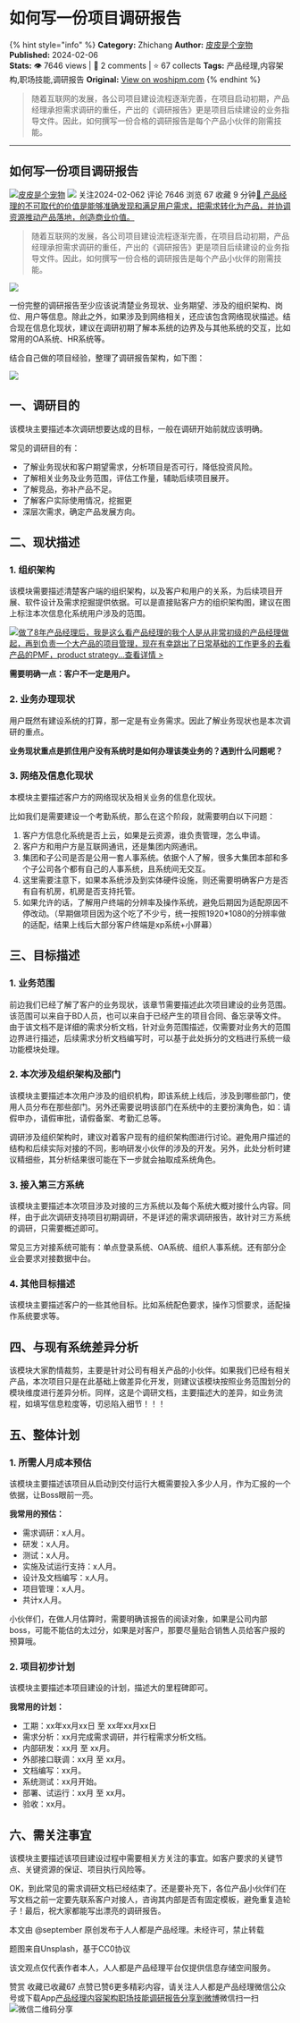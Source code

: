 # 如何写一份项目调研报告
{% hint style="info" %}
**Category:** Zhichang
**Author:** [皮皮是个宠物](https://www.woshipm.com/u/1053497)
**Published:** 2024-02-06  
**Stats:** 👁️ 7646 views | 💬 2 comments | ⭐ 67 collects
**Tags:** 产品经理,内容架构,职场技能,调研报告
**Original:** [View on woshipm.com](https://www.woshipm.com/zhichang/5991023.html)
{% endhint %}
> 随着互联网的发展，各公司项目建设流程逐渐完善，在项目启动初期，产品经理承担需求调研的重任，产出的《调研报告》更是项目后续建设的业务指导文件。因此，如何撰写一份合格的调研报告是每个产品小伙伴的刚需技能。

---

## 如何写一份项目调研报告

[![](https://static.woshipm.com/view/woshipm_api_def_20240311201216_8026.jpg?imageView2/1/w/72/h/72/q/100)](https://www.woshipm.com/u/1053497)[皮皮是个宠物](https://www.woshipm.com/u/1053497) ![](https://static.woshipm.com/tag/1101_1@2x.png) 关注2024-02-062 评论 7646 浏览 67 收藏 9 分钟[🔗 产品经理的不可取代的价值是能够准确发现和满足用户需求，把需求转化为产品，并协调资源推动产品落地，创造商业价值。](https://ke.qidianla.com/courses/90pm)

> 随着互联网的发展，各公司项目建设流程逐渐完善，在项目启动初期，产品经理承担需求调研的重任，产出的《调研报告》更是项目后续建设的业务指导文件。因此，如何撰写一份合格的调研报告是每个产品小伙伴的刚需技能。

![](https://image.woshipm.com/2023/04/14/a1997136-da9e-11ed-aee8-00163e0b5ff3.png)

一份完整的调研报告至少应该说清楚业务现状、业务期望、涉及的组织架构、岗位、用户等信息。除此之外，如果涉及到网络相关，还应该包含网络现状描述。结合现在信息化现状，建议在调研初期了解本系统的边界及与其他系统的交互，比如常用的OA系统、HR系统等。

结合自己做的项目经验，整理了调研报告架构，如下图：

![](https://image.woshipm.com/2024/02/05/bbf424e8-c406-11ee-a3e7-00163e0b5ff3.png)

## 一、调研目的

该模块主要描述本次调研想要达成的目标，一般在调研开始前就应该明确。

常见的调研目的有：

*   了解业务现状和客户期望需求，分析项目是否可行，降低投资风险。
*   了解相关业务及业务范围，评估工作量，辅助后续项目展开。
*   了解竞品，弥补产品不足。
*   了解客户实际使用情况，挖掘更
*   深层次需求，确定产品发展方向。

## 二、现状描述

### 1\. 组织架构

该模块需要描述清楚客户端的组织架构，以及客户和用户的关系，为后续项目开展、软件设计及需求挖掘提供依据。可以是直接贴客户方的组织架构图，建议在图上标注本次信息化系统用户涉及的范围。

[![](https://image.woshipm.com/2023/08/02/bf59b8ba-30e4-11ee-88e7-00163e0b5ff3.png)做了8年产品经理后，我是这么看产品经理的我个人是从非常初级的产品经理做起，再到负责一个大产品的项目管理，现在有幸跳出了日常基础的工作更多的去看产品的PMF，product strategy...查看详情 >](https://ke.qidianla.com/courses/bcpm)

**需要明确一点：客户不一定是用户。**

### 2\. 业务办理现状

用户既然有建设系统的打算，那一定是有业务需求。因此了解业务现状也是本次调研的重点。

**业务现状重点是抓住用户没有系统时是如何办理该类业务的？遇到什么问题呢？**

### 3\. 网络及信息化现状

本模块主要描述客户方的网络现状及相关业务的信息化现状。

比如我们是需要建设一个考勤系统，那么在这个阶段，就需要明白以下问题：

1.  客户方信息化系统是否上云，如果是云资源，谁负责管理，怎么申请。
2.  客户方和用户方是互联网通讯，还是集团内网通讯。
3.  集团和子公司是否是公用一套人事系统。依据个人了解，很多大集团本部和多个子公司各个都有自己的人事系统，且系统间无交互。
4.  这里需要注意下，如果本系统涉及到实体硬件设施，则还需要明确客户方是否有自有机房，机房是否支持托管。
5.  如果允许的话，了解用户终端的分辨率及操作系统，避免后期因为适配原因不停改动。（早期做项目因为这个吃了不少亏，统一按照1920\*1080的分辨率做的适配，结果上线后大部分客户终端是xp系统+小屏幕）

## 三、目标描述

### 1\. 业务范围

前边我们已经了解了客户的业务现状，该章节需要描述此次项目建设的业务范围。该范围可以来自于BD人员，也可以来自于已经产生的项目合同、备忘录等文件。由于该文档不是详细的需求分析文档，针对业务范围描述，仅需要对业务大的范围边界进行描述，后续需求分析文档编写时，可以基于此处拆分的文档进行系统一级功能模块处理。

### 2\. 本次涉及组织架构及部门

该模块主要描述本次用户涉及的组织机构，即该系统上线后，涉及到哪些部门，使用人员分布在那些部门。另外还需要说明该部门在系统中的主要扮演角色，如：请假申办，请假审批，请假备案、考勤汇总等。

调研涉及组织架构时，建议对着客户现有的组织架构图进行讨论。避免用户描述的结构和后续实际对接的不同，影响研发小伙伴的涉及的开发。另外，此处分析时建议精细些，其分析结果很可能在下一步就会抽取成系统角色。

### 3\. 接入第三方系统

该模块主要描述本次项目涉及对接的三方系统以及每个系统大概对接什么内容。同样，由于此次调研支持项目初期调研，不是详述的需求调研报告，故针对三方系统的调研，只需要概述即可。

常见三方对接系统可能有：单点登录系统、OA系统、组织人事系统。还有部分企业会要求对接数据中台。

### 4\. 其他目标描述

该模块主要描述客户的一些其他目标。比如系统配色要求，操作习惯要求，适配操作系统要求等。

## 四、与现有系统差异分析

该模块大家酌情裁剪，主要是针对公司有相关产品的小伙伴。如果我们已经有相关产品，本次项目只是在此基础上做差异化开发，则建议该模块按照业务范围划分的模块维度进行差异分析。同样，这是个调研文档，主要描述大的差异，如业务流程，如填写信息粒度等，切忌陷入细节！！！

## 五、整体计划

### 1\. 所需人月成本预估

该模块主要描述该项目从启动到交付运行大概需要投入多少人月，作为汇报的一个依据，让Boss眼前一亮。

**我常用的预估：**

*   需求调研：x人月。
*   研发：x人月。
*   测试：x人月。
*   实施及试运行支持：x人月。
*   设计及文档编写：x人月。
*   项目管理：x人月。
*   共计x人月。

小伙伴们，在做人月估算时，需要明确该报告的阅读对象，如果是公司内部boss，可能不能估的太过分，如果是对客户，那要尽量贴合销售人员给客户报的预算哦。

### 2\. 项目初步计划

该模块主要描述本项目建设的计划，描述大的里程碑即可。

**我常用的计划：**

*   工期：xx年xx月xx日 至 xx年xx月xx日
*   需求分析：xx月完成需求调研，并行程需求分析文档。
*   内部研发：xx月 至 xx月。
*   外部接口联调：xx月 至 xx月。
*   文档编写：xx月。
*   系统测试：xx月开始。
*   部署、试运行：xx月 至 xx月。
*   验收：xx月。

## 六、需关注事宜

该模块主要描述该项目建设过程中需要相关方关注的事宜。如客户要求的关键节点、关键资源的保证、项目执行风险等。

OK，到此常见的需求调研文档已经结束了。还是要补充下，各位产品小伙伴们在写文档之前一定要先联系客户对接人，咨询其内部是否有固定模板，避免重复造轮子！最后，祝大家都能写出漂亮的调研报告。

本文由 @september 原创发布于人人都是产品经理。未经许可，禁止转载

题图来自Unsplash，基于CC0协议

该文观点仅代表作者本人，人人都是产品经理平台仅提供信息存储空间服务。

赞赏 收藏已收藏67 点赞已赞6更多精彩内容，请关注人人都是产品经理微信公众号或下载App[产品经理](https://www.woshipm.com/tag/pmd)[内容架构](https://www.woshipm.com/tag/%e5%86%85%e5%ae%b9%e6%9e%b6%e6%9e%84)[职场技能](https://www.woshipm.com/tag/%e8%81%8c%e5%9c%ba%e6%8a%80%e8%83%bd)[调研报告](https://www.woshipm.com/tag/%e8%b0%83%e7%a0%94%e6%8a%a5%e5%91%8a)[分享到微博](https://service.weibo.com/share/share.php?appkey=2775287854&title=如何写一份项目调研报告&url=https://www.woshipm.com/zhichang/5991023.html&pic=https://image.woshipm.com/2023/04/14/a1997136-da9e-11ed-aee8-00163e0b5ff3.png)微信扫一扫![微信二维码](https://api.pwmqr.com/qrcode/create/?url=https://www.woshipm.com/zhichang/5991023.html)分享